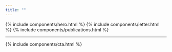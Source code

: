 ```yaml
---
title: ""
---
```


{% include components/hero.html %}
{% include components/letter.html %}
{% include components/publications.html %}
<hr class="my-10 md:my-20"/>
{% include components/cta.html %}
